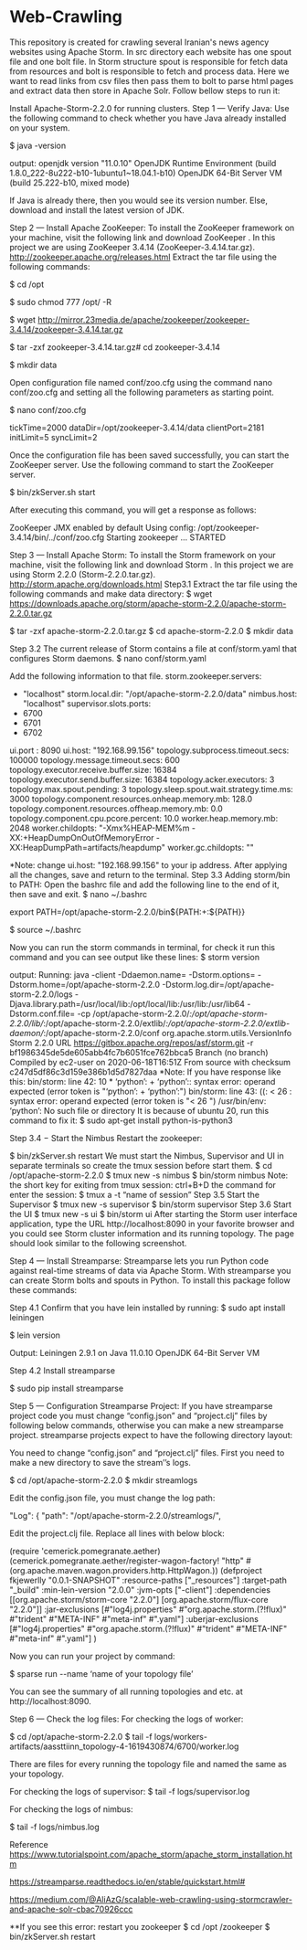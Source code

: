 # Web-Crawling
This repository is created for crawling several Iranian's news agency websites using Apache Storm. In src directory each website has one spout file and one bolt file. In Storm structure spout is responsible for fetch data from resources and bolt is responsible to fetch and process data. Here we want to read links from csv files then pass them to bolt to parse html pages and extract data then store in Apache Solr. Follow bellow steps to run it:

Install Apache-Storm-2.2.0 for running clusters.
Step 1 — Verify Java:
Use the following command to check whether you have Java already installed on your system.

$ java -version

output:
openjdk version  "11.0.10"
OpenJDK Runtime Environment (build 1.8.0_222-8u222-b10-1ubuntu1~18.04.1-b10)
OpenJDK 64-Bit Server VM (build 25.222-b10, mixed mode)


If Java is already there, then you would see its version number. Else, download and install the latest version of JDK.

Step 2 — Install Apache ZooKeeper:
To install the ZooKeeper framework on your machine, visit the following link and download ZooKeeper . In this project we are using ZooKeeper 3.4.14 (ZooKeeper-3.4.14.tar.gz). http://zookeeper.apache.org/releases.html
Extract the tar file using the following commands:

$ cd /opt

$ sudo chmod 777 /opt/ -R 

$ wget http://mirror.23media.de/apache/zookeeper/zookeeper-3.4.14/zookeeper-3.4.14.tar.gz

$ tar -zxf zookeeper-3.4.14.tar.gz# cd zookeeper-3.4.14

$ mkdir data


Open configuration file named conf/zoo.cfg using the command nano conf/zoo.cfg and setting all the following parameters as starting point.



$ nano conf/zoo.cfg

tickTime=2000
dataDir=/opt/zookeeper-3.4.14/data
clientPort=2181
initLimit=5
syncLimit=2


Once the configuration file has been saved successfully, you can start the ZooKeeper server. Use the following command to start the ZooKeeper server.

$ bin/zkServer.sh start

After executing this command, you will get a response as follows:

ZooKeeper JMX enabled by default
Using config: /opt/zookeeper-3.4.14/bin/../conf/zoo.cfg
Starting zookeeper ... STARTED

Step 3 — Install Apache Storm:
To install the Storm framework on your machine, visit the following link and download Storm . In this project we are using Storm 2.2.0 (Storm-2.2.0.tar.gz). 
http://storm.apache.org/downloads.html
Step3.1 Extract the tar file using the following commands and make data directory:
$ wget https://downloads.apache.org/storm/apache-storm-2.2.0/apache-storm-2.2.0.tar.gz

$ tar -zxf apache-storm-2.2.0.tar.gz
$ cd apache-storm-2.2.0
$ mkdir data

Step 3.2 The current release of Storm contains a file at conf/storm.yaml that configures Storm daemons. 
$ nano conf/storm.yaml

Add the following information to that file.
storm.zookeeper.servers:
- "localhost"
storm.local.dir: "/opt/apache-storm-2.2.0/data"
nimbus.host: "localhost"
supervisor.slots.ports:
- 6700
- 6701
- 6702

ui.port : 8090
ui.host: "192.168.99.156"
topology.subprocess.timeout.secs: 100000
topology.message.timeout.secs: 600
topology.executor.receive.buffer.size: 16384
topology.executor.send.buffer.size: 16384
topology.acker.executors: 3
topology.max.spout.pending: 3
topology.sleep.spout.wait.strategy.time.ms: 3000
topology.component.resources.onheap.memory.mb: 128.0
topology.component.resources.offheap.memory.mb: 0.0
topology.component.cpu.pcore.percent: 10.0
worker.heap.memory.mb: 2048
worker.childopts: "-Xmx%HEAP-MEM%m -XX:+HeapDumpOnOutOfMemoryError -XX:HeapDumpPath=artifacts/heapdump"
worker.gc.childopts: ""

 *Note: change ui.host: "192.168.99.156" to your ip address.
After applying all the changes, save and return to the terminal.
Step  3.3 Adding storm/bin to PATH:
Open the bashrc file and add the following line to the end of it, then save and exit.
$ nano ~/.bashrc

 export PATH=/opt/apache-storm-2.2.0/bin${PATH:+:${PATH}}

$ source ~/.bashrc

Now you can run the storm commands in terminal, for check it run this command and you can see output like these lines:
$ storm version

output:
Running: java -client -Ddaemon.name= -Dstorm.options= -Dstorm.home=/opt/apache-storm-2.2.0 -Dstorm.log.dir=/opt/apache-storm-2.2.0/logs -Djava.library.path=/usr/local/lib:/opt/local/lib:/usr/lib:/usr/lib64 -Dstorm.conf.file= -cp /opt/apache-storm-2.2.0/*:/opt/apache-storm-2.2.0/lib/*:/opt/apache-storm-2.2.0/extlib/*:/opt/apache-storm-2.2.0/extlib-daemon/*:/opt/apache-storm-2.2.0/conf org.apache.storm.utils.VersionInfo
Storm 2.2.0
URL https://gitbox.apache.org/repos/asf/storm.git -r bf1986345de5de605abb4fc7b6051fce762bbca5
Branch (no branch)
Compiled by ec2-user on 2020-06-18T16:51Z
From source with checksum c247d5df86c3d159e386b1d5d7827daa
*Note: If you have response like this:
bin/storm: line 42: 10 * ‘python’: + ‘python’:: syntax error: operand expected (error token is "‘python’: + ‘python’:")
bin/storm: line 43: ((: < 26 : syntax error: operand expected (error token is "< 26 ")
/usr/bin/env: ‘python’: No such file or directory
It is because of ubuntu 20, run this command to fix it:
$ sudo apt-get install python-is-python3

 Step 3.4 − Start the Nimbus
Restart the zookeeper:

$ bin/zkServer.sh restart
We must start the Nimbus, Supervisor and UI in separate terminals so create the tmux session before start them.
$ cd /opt/apache-storm-2.2.0
$ tmux new -s nimbus
$ bin/storm nimbus
Note: the short key for exiting from tmux session: ctrl+B+D
	the command for enter the session: $ tmux a -t “name of session”
Step 3.5 Start the Supervisor
$ tmux new -s supervisor
$ bin/storm supervisor
Step 3.6 Start the UI
$ tmux new -s ui
$ bin/storm ui
After starting the Storm user interface application, type the URL http://localhost:8090 in your favorite browser and you could see Storm cluster information and its running topology. The page should look similar to the following screenshot.


Step 4 — Install Streamparse:
Streamparse lets you run Python code against real-time streams of data via Apache Storm. With streamparse you can create Storm bolts and spouts in Python. To install this package follow these commands:

Step 4.1 Confirm that you have lein installed by running:
$ sudo apt install leiningen

$ lein version

Output:
Leiningen 2.9.1 on Java 11.0.10 OpenJDK 64-Bit Server VM

Step 4.2 Install streamparse

$ sudo pip install streamparse

Step 5 — Configuration Streamparse Project:
If you have streamparse project  code you must change “config.json” and “project.clj” files by following below commands, otherwise you can make a new streamparse project.
streamparse projects expect to have the following directory layout:


You need to change “config.json” and “project.clj” files. First you need to make a new directory to save the stream’’s logs.

$ cd /opt/apache-storm-2.2.0
$ mkdir streamlogs

Edit the config.json file, you must change the log path:

 "Log":
         { "path": "/opt/apache-storm-2.2.0/streamlogs/",

Edit the project.clj file. Replace all lines with below block:

(require 'cemerick.pomegranate.aether)
(cemerick.pomegranate.aether/register-wagon-factory!
 "http" #(org.apache.maven.wagon.providers.http.HttpWagon.))
(defproject fkjewerlly "0.0.1-SNAPSHOT"
  :resource-paths ["_resources"]
  :target-path "_build"
  :min-lein-version "2.0.0"
  :jvm-opts ["-client"]
  :dependencies  [[org.apache.storm/storm-core "2.2.0"]
              	[org.apache.storm/flux-core "2.2.0"]]
  :jar-exclusions 	[#"log4j\.properties" #"org\.apache\.storm\.(?!flux)" #"trident" #"META-INF" #"meta-inf" #"\.yaml"]
  :uberjar-exclusions [#"log4j\.properties" #"org\.apache\.storm\.(?!flux)" #"trident" #"META-INF" #"meta-inf" #"\.yaml"]
  )

Now you can run your project by command:

$ sparse run --name ‘name of your topology file’

You can see the summary of all running topologies and etc. at http://localhost:8090. 

Step 6 — Check the log files:
For checking the logs of worker:

$ cd /opt/apache-storm-2.2.0
$ tail -f logs/workers-artifacts/aassttiinn_topology-4-1619430874/6700/worker.log

There are files for every running the topology file and named the same as your topology.

For checking the logs of supervisor:
$ tail -f logs/supervisor.log

For checking the logs of nimbus:

$ tail -f logs/nimbus.log


Reference
https://www.tutorialspoint.com/apache_storm/apache_storm_installation.htm

https://streamparse.readthedocs.io/en/stable/quickstart.html#

https://medium.com/@AliAzG/scalable-web-crawling-using-stormcrawler-and-apache-solr-cbac70926ccc

**If you see this error:
restart you zookeeper
	$ cd /opt /zookeeper
	$ bin/zkServer.sh restart
